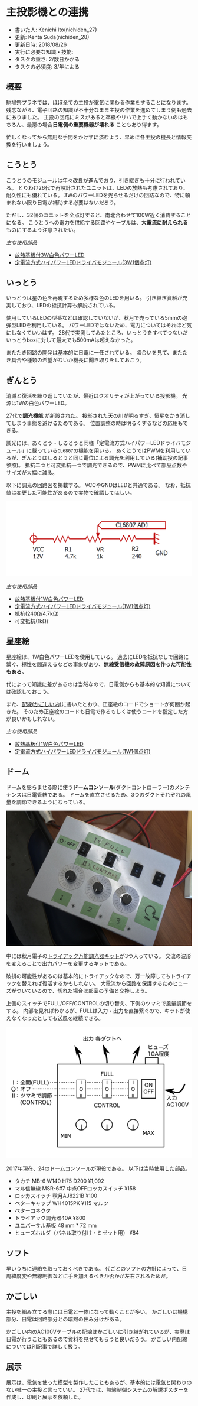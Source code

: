 # 主投影機との連携
- 書いた人: Kenichi Ito(nichiden_27)
- 更新: Kenta Suda(nichiden_28)
- 更新日時: 2018/08/26
- 実行に必要な知識・技能:
- タスクの重さ: 2/数日かかる
- タスクの必須度: 3/年による

## 概要
駒場祭プラネでは、ほぼ全ての主投が電気に関わる作業をすることになります。
残念ながら、電子回路の知識が不十分なまま主投の作業を進めてしまう例も過去にありました。
主投の回路にミスがあると卒検やリハで上手く動かないのはもちろん、最悪の場合**日電側の重要機器が壊れる** こともあり得ます。

忙しくなってから無用な手間をかけずに済むよう、早めに各主投の機長と情報交換を行いましょう。

## こうとう
こうとうのモジュールは年々改良が進んでおり、引き継ぎも十分に行われている。
とりわけ26代で再設計されたユニットは、LEDの放熱も考慮されており、耐久性にも優れている。
3WのパワーLEDを光らせるだけの回路なので、特に頼まれない限り日電が補助する必要はないだろう。

ただし、32個のユニットを全点灯すると、南北合わせて100W近く消費することになる。
こうとうへの電力を供給する回路やケーブルは、**大電流に耐えられる** ものにするよう注意されたい。

*主な使用部品*

- [放熱基板付3W白色パワーLED](http://akizukidenshi.com/catalog/g/gI-08956/)
- [定電流方式ハイパワーLEDドライバモジュール(3W1個点灯)](http://akizukidenshi.com/catalog/g/gM-04487/)

## いっとう
いっとうは星の色を再現するため多様な色のLEDを用いる。
引き継ぎ資料が充実しており、LEDの抵抗計算も解説されている。

使用しているLEDの型番などは確認していないが、秋月で売っている5mmの砲弾型LEDを利用している。
パワーLEDではないため、電力についてはそれほど気にしなくていいはず。
28代で実測してみたところ、いっとうをすべてつないだいっとうboxに対して最大でも500mAは超えなかった。

またたき回路の開発は基本的に日電に一任されている。
頃合いを見て、またたき具合や種類の希望がないか機長に聞き取りをしておこう。

## ぎんとう
消滅と復活を繰り返していたが、最近はクオリティが上がっている投影機。
光源は1Wの白色パワーLED。

27代で**調光機能** が新設された。
投影された天の川が明るすぎ、恒星をかき消してしまう事態を避けるためである。
位置調整の時は明るくするなどの応用もできる。

調光には、あくとう・しるとうと同様「定電流方式ハイパワーLEDドライバモジュール」に載っている`CL6807`の機能を用いる。
あくとうではPWMを利用しているが、ぎんとうはしるとうと同じ電位による調光を利用している(補助投の記事参照)。
抵抗二つと可変抵抗一つで調光できるので、PWMに比べて部品点数やサイズが大幅に減る。

以下に調光の回路図を掲載する。
VCCやGNDはLEDと共通である。
なお、抵抗値は変更した可能性があるので実物で確認してほしい。

![銀投調光回路図](_media/gintou_choukou.png)

*主な使用部品*

- [放熱基板付1W白色パワーLED](http://akizukidenshi.com/catalog/g/gI-03709/)
- [定電流方式ハイパワーLEDドライバモジュール(1W1個点灯)](http://akizukidenshi.com/catalog/g/gM-04486/)
- 抵抗(240Ω/4.7kΩ)
- 可変抵抗(1kΩ)

## 星座絵
星座絵は、1W白色パワーLEDを使用している。
過去にLEDを抵抗なしで回路に繋ぐ、極性を間違えるなどの事象があり、**無線受信機の故障原因を作った可能性もある。**

代によって知識に差があるのは当然なので、日電側からも基本的な知識については確認しておこう。

また、[配線(かごしい内)](haisen-kagoshii.html)に書いたとおり、正座絵のコードでショートが何回か起きた。
そのため正座絵のコードも日電で作るもしくは使うコードを指定した方が良いかもしれない。

*主な使用部品*

- [放熱基板付1W白色パワーLED](http://akizukidenshi.com/catalog/g/gI-03709/)
- [定電流方式ハイパワーLEDドライバモジュール(1W1個点灯)](http://akizukidenshi.com/catalog/g/gM-04486/)

## ドーム
ドームを膨らませる際に使う**ドームコンソール**(ダクトコントローラー)のメンテナンスは日電管轄である。
ドームを直立させるため、3つのダクトそれぞれの風量を調節できるようになっている。

![ドームコンソールの外観](_media/ductcontroller.jpg)

中には秋月電子の[トライアック万能調光器キット](http://akizukidenshi.com/catalog/g/gK-00098/)が3つ入っている。
交流の波形を変えることで出力パワーを変更するキットである。

破損の可能性があるのは基本的にトライアックなので、万一故障してもトライアックを替えれば復活するかもしれない。
大電流から回路を保護するためヒューズがついているので、切れた場合は部室の予備と交換しよう。

上側のスイッチでFULL/OFF/CONTROLの切り替え、下側のツマミで風量調節をする。
内部を見ればわかるが、FULLは入力・出力を直接繋ぐので、キットが使えなくなったとしても送風を継続できる。

![ドームコンソールの使い方](_media/ductcontroller-instruction.png)

2017年現在、24のドームコンソールが現役である。
以下は当時使用した部品。

- タカチ MB-6 W140 H75 D200 ¥1,092
- マル信無線 MSR-6#7 中点OFFロッカスイッチ ¥158
- ロッカスイッチ 秋月AJ8221B ¥100
- ベターキャップ WH4015PK ¥115 マルツ
- ベターコネクタ
- トライアック調光器40A ¥800
- ユニバーサル基板 48 mm * 72 mm
- ヒューズホルダ（パネル取り付け・ミゼット用） ¥84

## ソフト
早いうちに連絡を取っておくべきである。
代ごとのソフトの方針によって、日周緯度変や無線制御などに手を加えるべきか否かが左右されるためだ。

## かごしい
主投を組み立てる際には日電と一体になって動くことが多い。
かごしいは機構部分、日電は回路部分との暗黙の住み分けがある。

かごしい内のAC100Vケーブルの配線はかごしいに引き継がれているが、実際は日電が行うこともあるので資料を見せてもらうと良いだろう。
かごしい内配線については別記事で詳しく扱う。

## 展示
展示は、電気を使った模型を製作したこともあるが、基本的には電気と関わりのない唯一の主投と言っていい。
27代では、無線制御システムの解説ポスターを作成し、印刷と展示を依頼した。
